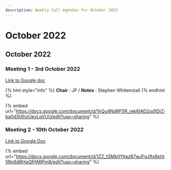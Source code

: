```yaml
---
description: Weekly Call Agendas for October 2022
---
```


# October 2022

## October 2022

### Meeting 1 - 3rd October 2022

[Link to Google doc](https://docs.google.com/document/d/1hQu4NdRF5R\_rek6IAD2od1DiZ-ba0d3iXhzUeyLpVUU/edit?usp=sharing)&#x20;

{% hint style="info" %}
**Chair** : JP / **Notes** : Stephen Whitenstall
{% endhint %}

{% embed url="https://docs.google.com/document/d/1hQu4NdRF5R_rek6IAD2od1DiZ-ba0d3iXhzUeyLpVUU/edit?usp=sharing" %}

### Meeting 2 - 10th October 2022

[Link to Google Doc](https://docs.google.com/document/d/1ZZ\_tSMb0Yitaz87wJFgJftx8pht5Rp6dRHqQfHMlPm8/edit?usp=sharing)&#x20;

{% embed url="https://docs.google.com/document/d/1ZZ_tSMb0Yitaz87wJFgJftx8pht5Rp6dRHqQfHMlPm8/edit?usp=sharing" %}







